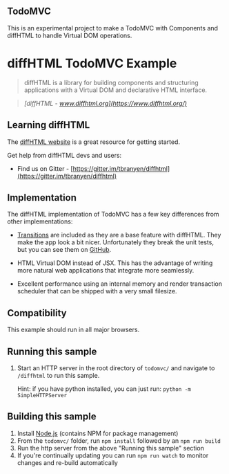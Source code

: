 TodoMVC
-------

This is an experimental project to make a TodoMVC with Components and diffHTML
to handle Virtual DOM operations.

# diffHTML TodoMVC Example

> diffHTML is a library for building components and structuring applications
> with a Virtual DOM and declarative HTML interface.

> _[diffHTML - www.diffhtml.org](https://www.diffhtml.org/)_

## Learning diffHTML

The [diffHTML website](http://www.diffhtml.org) is a great resource for getting started.

Get help from diffHTML devs and users:

* Find us on Gitter -
	[https://gitter.im/tbranyen/diffhtml](https://gitter.im/tbranyen/diffhtml)

## Implementation

The diffHTML implementation of TodoMVC has a few key differences from other
implementations:

* [Transitions](https://github.com/tbranyen/diffhtml/tree/master/packages/diffhtml-middleware-inline-transitions)
  are included as they are a base feature with diffHTML. They make the app look
  a bit nicer. Unfortunately they break the unit tests, but you can see them
	on [GitHub](https://tbranyen.github.io/todomvc/).

* HTML Virtual DOM instead of JSX. This has the advantage of writing more
  natural web applications that integrate more seamlessly.

* Excellent performance using an internal memory and render transaction
	scheduler that can be shipped with a very small filesize.

## Compatibility

This example should run in all major browsers.

## Running this sample

1. Start an HTTP server in the root directory of `todomvc/` and navigate to
	 `/diffhtml` to run this sample.

	 Hint: if you have python installed, you can just run: `python -m SimpleHTTPServer`

## Building this sample

1. Install [Node.js](https://www.nodejs.org) (contains NPM for package management)
2. From the `todomvc/` folder, run `npm install` followed by an `npm run build`
3. Run the http server from the above "Running this sample" section
4. If you're continually updating you can run `npm run watch` to monitor
	 changes and re-build automatically
